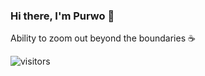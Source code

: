 ### Hi there, I'm Purwo 👋 

Ability to zoom out beyond the boundaries ☕

![visitors](https://visitor-badge.laobi.icu/badge?page_id=purwowd.purwowd)

<!--
### Languages and Tools:

<p align="left"> <img src="https://avatars0.githubusercontent.com/u/1525981?s=200&v=4" alt="python" width="22" height="22"/> <img src="https://avatars3.githubusercontent.com/u/27804?s=200&v=4" alt="django" width="22" height="22"/> <img src="https://avatars0.githubusercontent.com/u/177543?s=200&v=4" alt="postgresql" width="22" height="22"/> <img src="https://avatars3.githubusercontent.com/u/1529926?s=200&v=4" alt="redis" width="22" height="22"/> <img src="https://avatars0.githubusercontent.com/u/5429470?s=200&v=4" alt="docker" width="22" height="22"/> <img src="https://avatars3.githubusercontent.com/u/18133?s=200&v=4" alt="git" width="22" height="22"/> <img src="https://avatars3.githubusercontent.com/u/4604537?s=200&v=4" alt="linux" width="22" height="22"/> <img src="https://avatars1.githubusercontent.com/u/45120?s=200&v=4" alt="mongodb" width="22" height="22"/> <img src="https://avatars2.githubusercontent.com/u/2452804?s=200&v=4" alt="mysql" width="22" height="22"/> <img src="https://simpleicons.org/icons/fastapi.svg" alt="fastapi" width="22" height="22"/> <img src="https://www.vectorlogo.zone/logos/pocoo_flask/pocoo_flask-icon.svg" alt="flask" width="22" height="22"/>
  
### Other Experiences:

<p align="left"><img src="https://avatars3.githubusercontent.com/u/6938234?s=200&v=4" alt="OpenBTS" width="22" height="22"/> <img src="https://avatars2.githubusercontent.com/u/3625151?s=460&u=f167c8f84edef499ad6af4cb9f9f7afc06d8f59f&v=4" alt="Nuand" width="22" height="22"/> <img src="https://avatars0.githubusercontent.com/u/1415806?s=200&v=4" alt="Osmocom" width="22" height="22"/> <img src="https://avatars3.githubusercontent.com/u/1278659?s=200&v=4" alt="GNU Radio" width="22" height="22"/> <img src="https://avatars2.githubusercontent.com/u/125709?s=200&v=4" alt="Ettus" width="22" height="22"/>

-->

<!--
**purwowd/purwowd** is a ✨ _special_ ✨ repository because its `README.md` (this file) appears on your GitHub profile.

Here are some ideas to get you started:

- 🔭 I’m currently working on ...
- 🌱 I’m currently learning ...
- 👯 I’m looking to collaborate on ...
- 🤔 I’m looking for help with ...
- 💬 Ask me about ...
- 📫 How to reach me: ...
- 😄 Pronouns: ...
- ⚡ Fun fact: ...
-->
